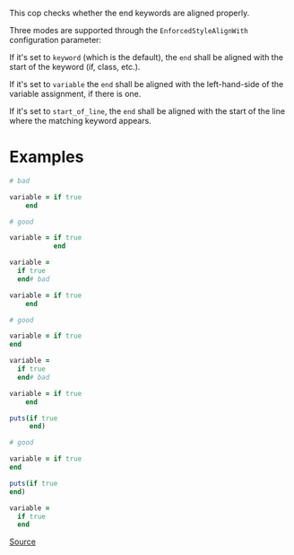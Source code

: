
This cop checks whether the end keywords are aligned properly.

Three modes are supported through the `EnforcedStyleAlignWith`
configuration parameter:

If it's set to `keyword` (which is the default), the `end`
shall be aligned with the start of the keyword (if, class, etc.).

If it's set to `variable` the `end` shall be aligned with the
left-hand-side of the variable assignment, if there is one.

If it's set to `start_of_line`, the `end` shall be aligned with the
start of the line where the matching keyword appears.

# Examples

```ruby
# bad

variable = if true
    end

# good

variable = if true
           end

variable =
  if true
  end# bad

variable = if true
    end

# good

variable = if true
end

variable =
  if true
  end# bad

variable = if true
    end

puts(if true
     end)

# good

variable = if true
end

puts(if true
end)

variable =
  if true
  end
```

[Source](http://www.rubydoc.info/gems/rubocop/RuboCop/Cop/Layout/EndAlignment)